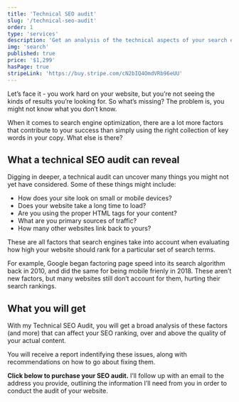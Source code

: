 ```yaml
---
title: 'Technical SEO audit'
slug: '/technical-seo-audit'
order: 1
type: 'services'
description: 'Get an analysis of the technical aspects of your search engine optimization, and advice on how to do it better.'
img: 'search'
published: true
price: '$1,299'
hasPage: true
stripeLink: 'https://buy.stripe.com/cN2bIQ4OmdVRb96eUU'
---
```


<div class="text-lg md:text-xl">
<p class="mb-4">Let’s face it - you work hard on your website, but you’re not seeing the kinds of results you’re looking for. So what’s missing? The problem is, you might not know what you don’t know.</p>
<p class="mb-8">When it comes to search engine optimization, there are a lot more factors that contribute to your success than simply using the right collection of key words in your copy. What else is there?</p>

<h2 class="mb-4">What a technical SEO audit can reveal</h2>


<p class="mb-4">Digging in deeper, a technical audit can uncover many things you might not yet have considered. Some of these things might include: </p>

<ul class="mb-4 list-inside list-disc pl-8">
  <li>How does your site look on small or mobile devices?</li>
  <li>Does your website take a long time to load?</li>
  <li>Are you using the proper HTML tags for your content?</li>
  <li>What are you primary sources of traffic?</li>
  <li>How many other websites link back to yours?</li>
</ul>

<p class="mb-4">These are all factors that search engines take into account when evaluating how high your website should rank for a particular set of search terms.</p>

<p class="mb-8">For example, Google began factoring page speed into its search algorithm back in 2010, and did the same for being mobile frienly in 2018. These aren’t new factors, but many websites still don’t account for them, hurting their search rankings.</p>

<h2>What you will get</h2>

<p class="mb-4">With my <span>Technical SEO Audit</span>, you will get a broad analysis of these factors (and more) that can affect your SEO ranking, over and above the quality of your actual content.</p>
<p class="mb-12">You will receive a report indentifying these issues, along with recommendations on how to go about fixing them.</p>

<p class="mb-8"><strong>Click below to purchase your SEO audit.</strong> I’ll follow up with an email to the address you provide, outlining the information I’ll need from you in order to conduct the audit of your website.</p>

</div>

